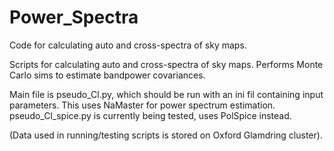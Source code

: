 # Power_Spectra
Code for calculating auto and cross-spectra of sky maps.

Scripts for calculating auto and cross-spectra of sky maps. Performs Monte Carlo sims to estimate bandpower covariances.

Main file is pseudo_Cl.py, which should be run with an ini fil containing input parameters. This uses NaMaster for power spectrum estimation. pseudo_Cl_spice.py is currently being tested, uses PolSpice instead.

(Data used in running/testing scripts is stored on Oxford Glamdring cluster).
